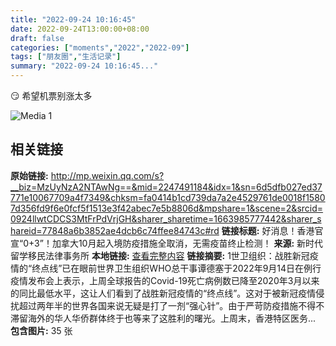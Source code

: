 ```yaml
---
title: "2022-09-24 10:16:45"
date: 2022-09-24T13:00:00+08:00
draft: false
categories: ["moments","2022","2022-09"]
tags: ["朋友圈","生活记录"]
summary: "2022-09-24 10:16:45..."
---
```


😏 希望机票别涨太多

![Media 1](/Moments/photos/2022-09-24/202209241016450.jpg)

## 相关链接

**原始链接:** http://mp.weixin.qq.com/s?__biz=MzUyNzA2NTAwNg==&mid=2247491184&idx=1&sn=6d5dfb027ed37771e10067709a4f7349&chksm=fa0414b1cd739da7a2e4529761de0018f15807d356fd9f6e0fcf5f1513e3f42abec7e5b8806d&mpshare=1&scene=2&srcid=0924llwtCDCS3MtFrPdVrjGH&sharer_sharetime=1663985777442&sharer_shareid=77848a6b3852ae4dcb6c74ffee84743c#rd
**链接标题:** 好消息！香港官宣“0+3”！加拿大10月起入境防疫措施全取消，无需疫苗终止检测！
**来源:** 新时代留学移民法律事务所
**本地链接:** [查看完整内容](/link_content/2022/09/2022-09-24-3/link_content/)
**链接摘要:** 1世卫组织：战胜新冠疫情的“终点线”已在眼前世界卫生组织WHO总干事谭德塞于2022年9月14日在例行疫情发布会上表示，上周全球报告的Covid-19死亡病例数已降至2020年3月以来的同比最低水平，这让人们看到了战胜新冠疫情的“终点线”。这对于被新冠疫情侵扰超过两年半的世界各国来说无疑是打了一剂“强心针”。由于严苛防疫措施不得不滞留海外的华人华侨群体终于也等来了这胜利的曙光。上周末，香港特区医务...
**包含图片:** 35 张

